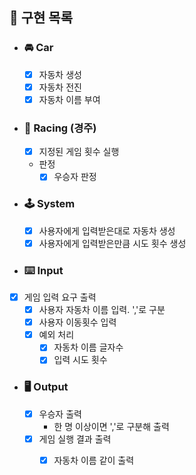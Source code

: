 ## 🎯 구현 목록

- ### 🚘 Car

    - [x] 자동차 생성
    - [x] 자동차 전진
    - [x] 자동차 이름 부여

- ### 🔫 Racing (경주)

    - [x] 지정된 게임 횟수 실행
    - 판정
        - [x] 우승자 판정

- ### 🕹️ System

    - [x] 사용자에게 입력받은대로 자동차 생성
    - [x] 사용자에게 입력받은만큼 시도 횟수 생성

- ### ⌨️ Input

- [x] 게임 입력 요구 출력
    - [x] 사용자 자동차 이름 입력. ','로 구분
    - [x] 사용자 이동횟수 입력
    - [x] 예외 처리
        - [x] 자동차 이름 글자수
        - [x] 입력 시도 횟수

-  ### 🖥️ Output

    - [x] 우승자 출력
        - 한 명 이상이면 ','로 구분해 출력
    - [x] 게임 실행 결과 출력
        - [x] 자동차 이름 같이 출력
    